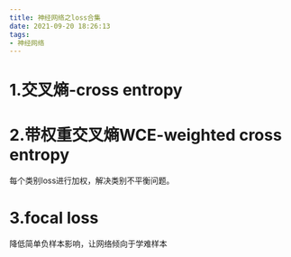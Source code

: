 ```yaml
---
title: 神经网络之loss合集
date: 2021-09-20 18:26:13
tags:
- 神经网络
---
```


# 1.交叉熵-cross entropy


# 2.带权重交叉熵WCE-weighted cross entropy
每个类别loss进行加权，解决类别不平衡问题。

# 3.focal loss

降低简单负样本影响，让网络倾向于学难样本